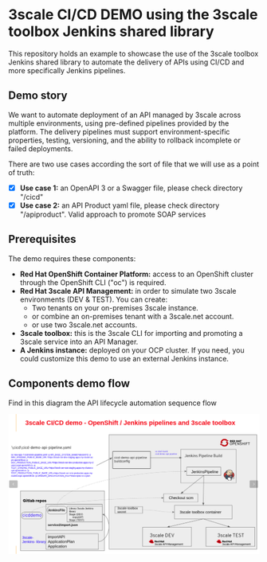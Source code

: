 # 3scale CI/CD DEMO using the 3scale toolbox Jenkins shared library
This repository holds an example to showcase the use of the 3scale toolbox Jenkins shared library to automate the delivery of APIs using CI/CD and more specifically Jenkins pipelines.

##  Demo story
We want to automate deployment of an API managed by 3scale across multiple environments, using pre-defined pipelines provided by the platform. The delivery pipelines must support environment-specific properties, testing, versioning, and the ability to rollback incomplete or failed deployments.

There are two use cases according the sort of file that we will use as a point of truth:
- [x] **Use case 1:** an OpenAPI 3 or a Swagger file, please check directory "/cicd" 
- [x] **Use case 2:** an API Product yaml file, please check directory "/apiproduct". Valid approach to promote SOAP services

## Prerequisites

The demo requires these components:

   - **Red Hat OpenShift Container Platform:** access to an OpenShift cluster through the OpenShift CLI ("oc") is required.
   - **Red Hat 3scale API Management:** in order to simulate two 3scale environments (DEV & TEST). You can create:
       - Two tenants on your on-premises 3scale instance. 
       - or combine an on-premises tenant with a 3scale.net account.
       - or use two 3scale.net accounts. 
   - **3scale toolbox:** this is the 3scale CLI for importing and promoting a 3scale service into an API Manager.
   - **A Jenkins instance:** deployed on your OCP cluster. If you need, you could customize this demo to use an external Jenkins instance.

## Components demo flow
Find in this diagram the API lifecycle automation sequence flow 

![](docs/3scalecicddemo.png)
